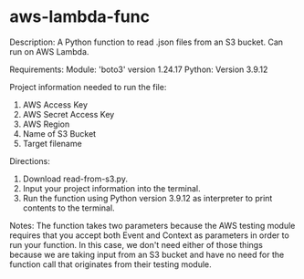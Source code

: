 # aws-lambda-func
Description:
A Python function to read .json files from an S3 bucket. Can run on AWS Lambda.

Requirements:
Module: 'boto3' version 1.24.17
Python: Version 3.9.12

Project information needed to run the file:
  1. AWS Access Key
  2. AWS Secret Access Key
  3. AWS Region
  4. Name of S3 Bucket
  5. Target filename

Directions:
  1. Download read-from-s3.py.
  2. Input your project information into the terminal.
  3. Run the function using Python version 3.9.12 as interpreter to print contents to the terminal.


Notes:
  The function takes two parameters because the AWS testing module requires that you accept both Event and Context as parameters in order to run your function. In this case, we don't need either of those things because we are taking input from an S3 bucket and have no need for the function call that originates from their testing module.
